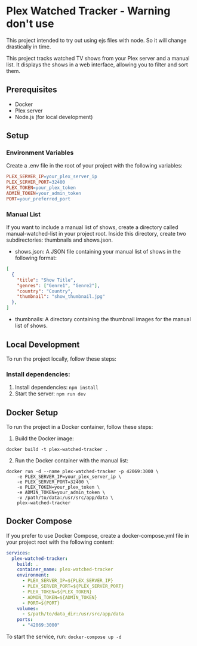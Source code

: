 # Plex Watched Tracker - Warning don't use
This project intended to try out using ejs files with node.
So it will change drastically in time.

This project tracks watched TV shows from your Plex server and a manual list. It displays the shows in a web interface, allowing you to filter and sort them.

## Prerequisites
- Docker
- Plex server
- Node.js (for local development)

## Setup
### Environment Variables
Create a .env file in the root of your project with the following variables:

```makefile
PLEX_SERVER_IP=your_plex_server_ip
PLEX_SERVER_PORT=32400
PLEX_TOKEN=your_plex_token
ADMIN_TOKEN=your_admin_token
PORT=your_preferred_port
```
### Manual List
If you want to include a manual list of shows, create a directory called manual-watched-list in your project root. Inside this directory, create two subdirectories: thumbnails and shows.json.

- shows.json: A JSON file containing your manual list of shows in the following format:
```json
[
  {
    "title": "Show Title",
    "genres": ["Genre1", "Genre2"],
    "country": "Country",
    "thumbnail": "show_thumbnail.jpg"
  },
]
```

- thumbnails: A directory containing the thumbnail images for the manual list of shows.

## Local Development
To run the project locally, follow these steps:

### Install dependencies:

1. Install dependencies: `npm install`
2. Start the server: `npm run dev`

## Docker Setup
To run the project in a Docker container, follow these steps:

1. Build the Docker image:
```
docker build -t plex-watched-tracker .
```

2. Run the Docker container with the manual list:
```
docker run -d --name plex-watched-tracker -p 42069:3000 \
    -e PLEX_SERVER_IP=your_plex_server_ip \
    -e PLEX_SERVER_PORT=32400 \
    -e PLEX_TOKEN=your_plex_token \
    -e ADMIN_TOKEN=your_admin_token \
    -v /path/to/data:/usr/src/app/data \
    plex-watched-tracker
```
## Docker Compose
If you prefer to use Docker Compose, create a docker-compose.yml file in your project root with the following content:

```yaml
services:
  plex-watched-tracker:
    build: .
    container_name: plex-watched-tracker
    environment:
      - PLEX_SERVER_IP=${PLEX_SERVER_IP}
      - PLEX_SERVER_PORT=${PLEX_SERVER_PORT}
      - PLEX_TOKEN=${PLEX_TOKEN}
      - ADMIN_TOKEN=${ADMIN_TOKEN}
      - PORT=${PORT}
    volumes:
      - $/path/to/data_dir:/usr/src/app/data
    ports:
      - "42069:3000"
```
To start the service, run: `docker-compose up -d`
